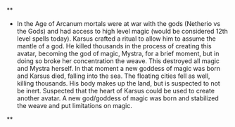 **

- In the Age of Arcanum mortals were at war with the gods (Netherio vs the Gods) and had access to high level magic (would be considered 12th level spells today). Karsus crafted a ritual to allow him to assume the mantle of a god. He killed thousands in the process of creating this avatar, becoming the god of magic, Mystra, for a brief moment, but in doing so broke her concentration the weave. This destroyed all magic and Mystra herself. In that moment a new goddess of magic was born and Karsus died, falling into the sea. The floating cities fell as well, killing thousands. His body makes up the land, but is suspected to not be inert. Suspected that the heart of Karsus could be used to create another avatar. A new god/goddess of magic was born and stabilized the weave and put limitations on magic.
    

**